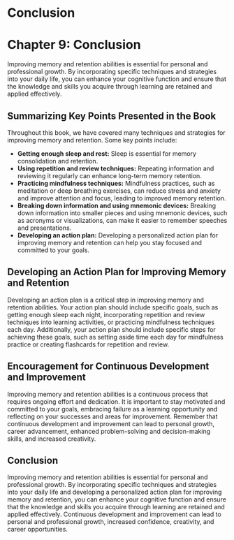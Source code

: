 # Conclusion

Chapter 9: Conclusion
=====================

Improving memory and retention abilities is essential for personal and professional growth. By incorporating specific techniques and strategies into your daily life, you can enhance your cognitive function and ensure that the knowledge and skills you acquire through learning are retained and applied effectively.

Summarizing Key Points Presented in the Book
--------------------------------------------

Throughout this book, we have covered many techniques and strategies for improving memory and retention. Some key points include:

* **Getting enough sleep and rest:** Sleep is essential for memory consolidation and retention.
* **Using repetition and review techniques:** Repeating information and reviewing it regularly can enhance long-term memory retention.
* **Practicing mindfulness techniques:** Mindfulness practices, such as meditation or deep breathing exercises, can reduce stress and anxiety and improve attention and focus, leading to improved memory retention.
* **Breaking down information and using mnemonic devices:** Breaking down information into smaller pieces and using mnemonic devices, such as acronyms or visualizations, can make it easier to remember speeches and presentations.
* **Developing an action plan:** Developing a personalized action plan for improving memory and retention can help you stay focused and committed to your goals.

Developing an Action Plan for Improving Memory and Retention
------------------------------------------------------------

Developing an action plan is a critical step in improving memory and retention abilities. Your action plan should include specific goals, such as getting enough sleep each night, incorporating repetition and review techniques into learning activities, or practicing mindfulness techniques each day. Additionally, your action plan should include specific steps for achieving these goals, such as setting aside time each day for mindfulness practice or creating flashcards for repetition and review.

Encouragement for Continuous Development and Improvement
--------------------------------------------------------

Improving memory and retention abilities is a continuous process that requires ongoing effort and dedication. It is important to stay motivated and committed to your goals, embracing failure as a learning opportunity and reflecting on your successes and areas for improvement. Remember that continuous development and improvement can lead to personal growth, career advancement, enhanced problem-solving and decision-making skills, and increased creativity.

Conclusion
----------

Improving memory and retention abilities is essential for personal and professional growth. By incorporating specific techniques and strategies into your daily life and developing a personalized action plan for improving memory and retention, you can enhance your cognitive function and ensure that the knowledge and skills you acquire through learning are retained and applied effectively. Continuous development and improvement can lead to personal and professional growth, increased confidence, creativity, and career opportunities.